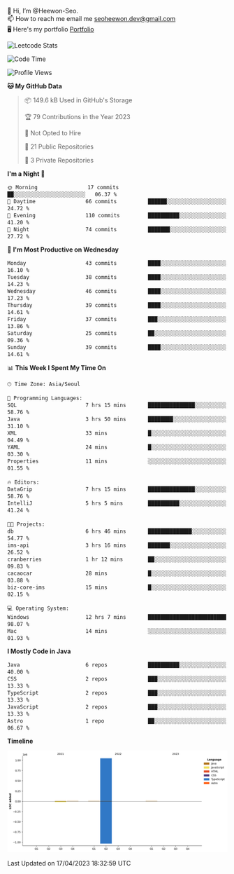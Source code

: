 👋 Hi, I’m @Heewon-Seo.  
📫 How to reach me email me seoheewon.dev@gmail.com   
🖥 Here's my portfolio [Portfolio](https://haileynotes.notion.site/HEEWON-SEO-f98fe97412ee4a6a94fd24fe6832f84c)

![Leetcode Stats](https://leetcode.card.workers.dev/?username=Heewon-Seo)

 <!--START_SECTION:waka-->
![Code Time](http://img.shields.io/badge/Code%20Time-395%20hrs%2031%20mins-blue)

![Profile Views](http://img.shields.io/badge/Profile%20Views-1-blue)

**🐱 My GitHub Data** 

> 📦 149.6 kB Used in GitHub's Storage 
 > 
> 🏆 79 Contributions in the Year 2023
 > 
> 🚫 Not Opted to Hire
 > 
> 📜 21 Public Repositories 
 > 
> 🔑 3 Private Repositories 
 > 
**I'm a Night 🦉** 

```text
🌞 Morning                17 commits          ██░░░░░░░░░░░░░░░░░░░░░░░   06.37 % 
🌆 Daytime                66 commits          ██████░░░░░░░░░░░░░░░░░░░   24.72 % 
🌃 Evening                110 commits         ██████████░░░░░░░░░░░░░░░   41.20 % 
🌙 Night                  74 commits          ███████░░░░░░░░░░░░░░░░░░   27.72 % 
```
📅 **I'm Most Productive on Wednesday** 

```text
Monday                   43 commits          ████░░░░░░░░░░░░░░░░░░░░░   16.10 % 
Tuesday                  38 commits          ████░░░░░░░░░░░░░░░░░░░░░   14.23 % 
Wednesday                46 commits          ████░░░░░░░░░░░░░░░░░░░░░   17.23 % 
Thursday                 39 commits          ████░░░░░░░░░░░░░░░░░░░░░   14.61 % 
Friday                   37 commits          ███░░░░░░░░░░░░░░░░░░░░░░   13.86 % 
Saturday                 25 commits          ██░░░░░░░░░░░░░░░░░░░░░░░   09.36 % 
Sunday                   39 commits          ████░░░░░░░░░░░░░░░░░░░░░   14.61 % 
```


📊 **This Week I Spent My Time On** 

```text
🕑︎ Time Zone: Asia/Seoul

💬 Programming Languages: 
SQL                      7 hrs 15 mins       ███████████████░░░░░░░░░░   58.76 % 
Java                     3 hrs 50 mins       ████████░░░░░░░░░░░░░░░░░   31.10 % 
XML                      33 mins             █░░░░░░░░░░░░░░░░░░░░░░░░   04.49 % 
YAML                     24 mins             █░░░░░░░░░░░░░░░░░░░░░░░░   03.30 % 
Properties               11 mins             ░░░░░░░░░░░░░░░░░░░░░░░░░   01.55 % 

🔥 Editors: 
DataGrip                 7 hrs 15 mins       ███████████████░░░░░░░░░░   58.76 % 
IntelliJ                 5 hrs 5 mins        ██████████░░░░░░░░░░░░░░░   41.24 % 

🐱‍💻 Projects: 
db                       6 hrs 46 mins       ██████████████░░░░░░░░░░░   54.77 % 
ims-api                  3 hrs 16 mins       ███████░░░░░░░░░░░░░░░░░░   26.52 % 
cranberries              1 hr 12 mins        ██░░░░░░░░░░░░░░░░░░░░░░░   09.83 % 
cacaocar                 28 mins             █░░░░░░░░░░░░░░░░░░░░░░░░   03.88 % 
biz-core-ims             15 mins             █░░░░░░░░░░░░░░░░░░░░░░░░   02.15 % 

💻 Operating System: 
Windows                  12 hrs 7 mins       █████████████████████████   98.07 % 
Mac                      14 mins             ░░░░░░░░░░░░░░░░░░░░░░░░░   01.93 % 
```

**I Mostly Code in Java** 

```text
Java                     6 repos             ██████████░░░░░░░░░░░░░░░   40.00 % 
CSS                      2 repos             ███░░░░░░░░░░░░░░░░░░░░░░   13.33 % 
TypeScript               2 repos             ███░░░░░░░░░░░░░░░░░░░░░░   13.33 % 
JavaScript               2 repos             ███░░░░░░░░░░░░░░░░░░░░░░   13.33 % 
Astro                    1 repo              ██░░░░░░░░░░░░░░░░░░░░░░░   06.67 % 
```



**Timeline**

![Lines of Code chart](https://raw.githubusercontent.com/Heewon-Seo/Heewon-Seo/main/assets/bar_graph.png)


 Last Updated on 17/04/2023 18:32:59 UTC
<!--END_SECTION:waka-->

